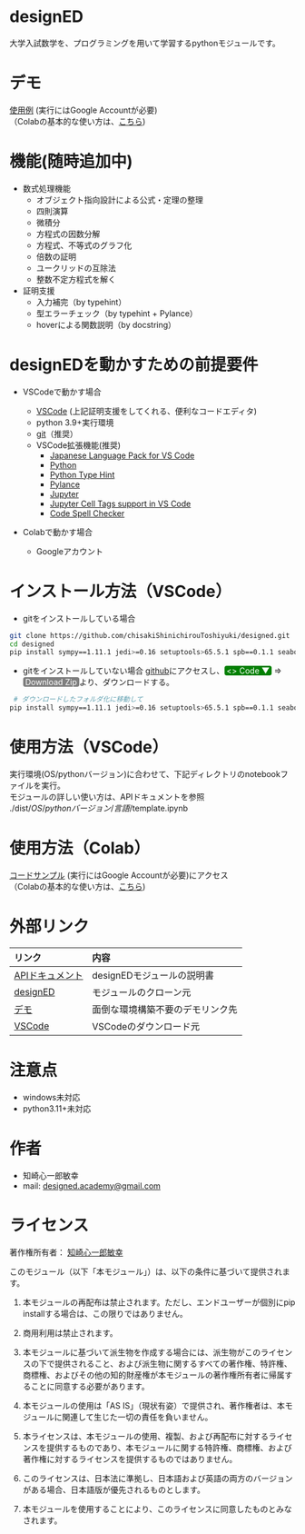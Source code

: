 # designED
大学入試数学を、プログラミングを用いて学習するpythonモジュールです。
 
# デモ
[使用例](https://colab.research.google.com/github/chisakiShinichirouToshiyuki/designed/blob/main/dist/colab/jp/template.ipynb) (実行にはGoogle Accountが必要)  
（Colabの基本的な使い方は、[こちら](https://blog.kikagaku.co.jp/google-colab-howto#2))

 
# 機能(随時追加中)
- 数式処理機能
  - オブジェクト指向設計による公式・定理の整理
  - 四則演算
  - 微積分
  - 方程式の因数分解
  - 方程式、不等式のグラフ化
  - 倍数の証明
  - ユークリッドの互除法
  - 整数不定方程式を解く
- 証明支援
  - 入力補完（by typehint）
  - 型エラーチェック（by typehint + Pylance）
  - hoverによる関数説明（by docstring）


# designEDを動かすための前提要件  

- VSCodeで動かす場合
  - [VSCode](https://code.visualstudio.com/download) (上記証明支援をしてくれる、便利なコードエディタ)
  - python 3.9+実行環境  
  - [git](https://git-scm.com/book/ja/v2/使い始める-Gitのインストール)（推奨）  
  - VSCode拡張機能(推奨)  
    - [Japanese Language Pack for VS Code](https://marketplace.visualstudio.com/items?itemName=MS-CEINTL.vscode-language-pack-ja)
    - [Python](https://marketplace.visualstudio.com/items?itemName=ms-python.python)
    - [Python Type Hint](https://marketplace.visualstudio.com/items?itemName=njqdev.vscode-python-typehint)
    - [Pylance](https://marketplace.visualstudio.com/items?itemName=ms-python.vscode-pylance)
    - [Jupyter](https://marketplace.visualstudio.com/items?itemName=ms-toolsai.jupyter)
    - [Jupyter Cell Tags support in VS Code](https://marketplace.visualstudio.com/items?itemName=ms-toolsai.vscode-jupyter-cell-tags)
    - [Code Spell Checker](https://marketplace.visualstudio.com/items?itemName=streetsidesoftware.code-spell-checker)
 
- Colabで動かす場合

  -  Googleアカウント
 
# インストール方法（VSCode）  
  
- gitをインストールしている場合
 
```bash
git clone https://github.com/chisakiShinichirouToshiyuki/designed.git
cd designed
pip install sympy==1.11.1 jedi>=0.16 setuptools>65.5.1 spb==0.1.1 seaborn==0.12.2 japanize_matplotlib==1.1.3 colorama==0.4.6
```

- gitをインストールしていない場合
[github](https://github.com/chisakiShinichirouToshiyuki/designed)にアクセスし、<span style="color:white;background-color:green;border-radius:4px;">&nbsp;<> Code ▼&nbsp;</span> => <span style="color:white;background-color:grey;border-radius:4px;">&nbsp;Download Zip&nbsp;</span>より、ダウンロードする。
```bash
 # ダウンロードしたフォルダ化に移動して
pip install sympy==1.11.1 jedi>=0.16 setuptools>65.5.1 spb==0.1.1 seaborn==0.12.2 japanize_matplotlib==1.1.3 colorama==0.4.6
```
# 使用方法（VSCode）
実行環境(OS/pythonバージョン)に合わせて、下記ディレクトリのnotebookファイルを実行。  
モジュールの詳しい使い方は、APIドキュメントを参照  
./dist/_OS_/_pythonバージョン_/_言語_/template.ipynb
# 使用方法（Colab）
[コードサンプル](https://colab.research.google.com/github/chisakiShinichirouToshiyuki/designed/blob/main/dist/colab/jp/template.ipynb) (実行にはGoogle Accountが必要)にアクセス  
（Colabの基本的な使い方は、[こちら](https://blog.kikagaku.co.jp/google-colab-howto#2))

# 外部リンク  
|リンク|内容|
|:-|:-|  
|[APIドキュメント]()|designEDモジュールの説明書|  
|[designED](https://github.com/chisakiShinichirouToshiyuki/designed.git)|モジュールのクローン元|  
|[デモ](https://colab.research.google.com/github/chisakiShinichirouToshiyuki/designed/blob/main/dist/colab/jp/template.ipynb)|面倒な環境構築不要のデモリンク先|  
|[VSCode](https://code.visualstudio.com/download)|VSCodeのダウンロード元|  


# 注意点
 
- windows未対応
- python3.11+未対応
 
# 作者
 
 
* 知崎心一郎敏幸
* mail: designed.academy@gmail.com
 
# ライセンス
著作権所有者： [知崎心一郎敏幸](https://github.com/chisakiShinichirouToshiyuki)

このモジュール（以下「本モジュール」）は、以下の条件に基づいて提供されます。  

1. 本モジュールの再配布は禁止されます。ただし、エンドユーザーが個別にpip installする場合は、この限りではありません。

2. 商用利用は禁止されます。

3. 本モジュールに基づいて派生物を作成する場合には、派生物がこのライセンスの下で提供されること、および派生物に関するすべての著作権、特許権、商標権、およびその他の知的財産権が本モジュールの著作権所有者に帰属することに同意する必要があります。

4. 本モジュールの使用は「AS IS」（現状有姿）で提供され、著作権者は、本モジュールに関連して生じた一切の責任を負いません。

5. 本ライセンスは、本モジュールの使用、複製、および再配布に対するライセンスを提供するものであり、本モジュールに関する特許権、商標権、および著作権に対するライセンスを提供するものではありません。

6. このライセンスは、日本法に準拠し、日本語および英語の両方のバージョンがある場合、日本語版が優先されるものとします。

7. 本モジュールを使用することにより、このライセンスに同意したものとみなされます。